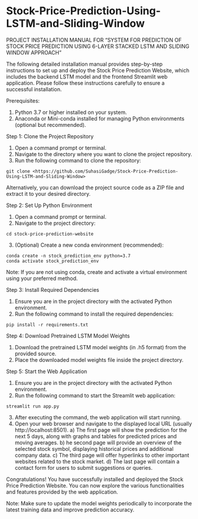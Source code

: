# Stock-Price-Prediction-Using-LSTM-and-Sliding-Window
PROJECT INSTALLATION MANUAL
FOR
“SYSTEM FOR PREDICTION OF STOCK PRICE PREDICTION USING 6-LAYER STACKED LSTM AND SLIDING WINDOW APPROACH”

The following detailed installation manual provides step-by-step instructions to set up and deploy the Stock Price Prediction Website, which includes the backend LSTM model and the frontend Streamlit web application. Please follow these instructions carefully to ensure a successful installation.

Prerequisites:
1.	Python 3.7 or higher installed on your system.
2.	Anaconda or Mini-conda installed for managing Python environments (optional but recommended).

Step 1: Clone the Project Repository
1.	Open a command prompt or terminal.
2.	Navigate to the directory where you want to clone the project repository.
3.	Run the following command to clone the repository:

   ```
   git clone <https://github.com/SuhasiGadge/Stock-Price-Prediction-Using-LSTM-and-Sliding-Window>
   ```
   Alternatively, you can download the project source code as a ZIP file and extract it to your desired directory.

Step 2: Set Up Python Environment
1.	Open a command prompt or terminal.
2.	Navigate to the project directory:


   ```
   cd stock-price-prediction-website
   ```
3.	(Optional) Create a new conda environment (recommended):
   ```
   conda create -n stock_prediction_env python=3.7
   conda activate stock_prediction_env
   ```
   Note: If you are not using conda, create and activate a virtual environment using your preferred method.

Step 3: Install Required Dependencies
1.	Ensure you are in the project directory with the activated Python environment.
2.	Run the following command to install the required dependencies:
   ```
   pip install -r requirements.txt
   ```

Step 4: Download Pretrained LSTM Model Weights
1.	Download the pretrained LSTM model weights (in .h5 format) from the provided source.
2.	Place the downloaded model weights file inside the project directory.

Step 5: Start the Web Application
1.	Ensure you are in the project directory with the activated Python environment.
2.	Run the following command to start the Streamlit web application:
   ```
   streamlit run app.py
   ```

3.	After executing the command, the web application will start running.
4.	Open your web browser and navigate to the displayed local URL (usually http://localhost:8501).
a)	The first page will show the prediction for the next 5 days, along with graphs and tables for predicted prices and moving averages.
b)	he second page will provide an overview of the selected stock symbol, displaying historical prices and additional company data.
c)	The third page will offer hyperlinks to other important websites related to the stock market.
d)	The last page will contain a contact form for users to submit suggestions or queries.

Congratulations! You have successfully installed and deployed the Stock Price Prediction Website. You can now explore the various functionalities and features provided by the web application.

Note: Make sure to update the model weights periodically to incorporate the latest training data and improve prediction accuracy.
